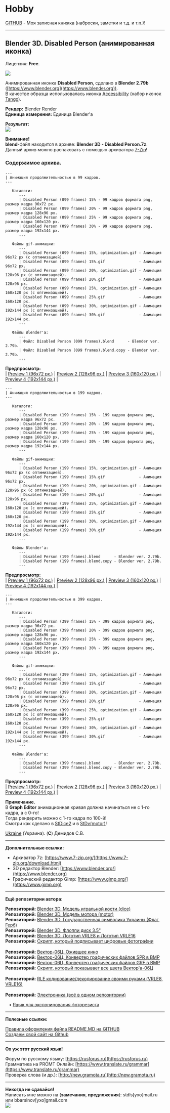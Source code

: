 # Hobby
[GITHUB](https://github.com) - Моя записная книжка (наброски, заметки и т.д. и т.п.)!

<hr>

## Blender 3D. Disabled Person (анимированная иконка)

Лицензия: **Free**.

![](https://github.com/drilnet/blender3d-disabled-person/blob/master/UA.png)

Анимированная иконка **Disabled Person**, сделано в **Blender 2.79b** ([https://www.blender.org](https://www.blender.org)).
<br>
В качестве образца использовалась иконка [Accessibility](https://github.com/drilnet/blender3d-disabled-person/blob/master/Tango%20icon%20(example)/Accessibility.png) (набор иконок [Tango](https://ru.wikipedia.org/wiki/Tango_Desktop_Project)).

**Рендер:** Blender Render 
<br>
**Единица измерения:** Единица Blender'а

**Результат:**
<br>
![](https://github.com/drilnet/blender3d-disabled-person/blob/master/Preview%20GIF/Disabled%20Person%20(099%20frames)%2015%25%2C%20optimization.gif)

**Внимание!**
<br>
**blend**-файл находится в архиве: **Blender 3D - Disabled Person.7z**.
<br>
Данный архив можно распаковать с помощью архиватора [7-Zip](https://www.7-zip.org/download.html)!

### Содержимое архива.

```
---
| Анимация продолжительностью в 99 кадров.
---

   Каталоги:
      ---
      | Disabled Person (099 frames) 15% - 99 кадров формата png, размер кадра 96x72 px.
      | Disabled Person (099 frames) 20% - 99 кадров формата png, размер кадра 128x96 px.
      | Disabled Person (099 frames) 25% - 99 кадров формата png, размер кадра 160x120 px.
      | Disabled Person (099 frames) 30% - 99 кадров формата png, размер кадра 192x144 px.
      ---
      
   Файлы gif-анимации:
      ---
      | Disabled Person (099 frames) 15%, optimization.gif - Анимация 96x72 px (с оптимизацией).
      | Disabled Person (099 frames) 15%.gif               - Анимация 96x72 px.
      | Disabled Person (099 frames) 20%, optimization.gif - Анимация 128x96 px (с оптимизацией).
      | Disabled Person (099 frames) 20%.gif               - Анимация 128x96 px.
      | Disabled Person (099 frames) 25%, optimization.gif - Анимация 160x120 px (с оптимизацией).
      | Disabled Person (099 frames) 25%.gif               - Анимация 160x120 px.
      | Disabled Person (099 frames) 30%, optimization.gif - Анимация 192x144 px (с оптимизацией).
      | Disabled Person (099 frames) 30%.gif               - Анимация 192x144 px.
      ---

   Файлы Blender'а:
      ---
      | Файл: Disabled Person (099 frames).blend      - Blender ver. 2.79b.
      | Файл: Disabled Person (099 frames).blend.copy - Blender ver. 2.79b.
      ---
```

**Предпросмотр:**
<br>
| [Preview 1 (96x72 px.)](https://github.com/drilnet/blender3d-disabled-person/blob/master/Preview%20GIF/Disabled%20Person%20(099%20frames)%2015%25%2C%20optimization.gif)
| [Preview 2 (128x96 px.)](https://github.com/drilnet/blender3d-disabled-person/blob/master/Preview%20GIF/Disabled%20Person%20(099%20frames)%2020%25%2C%20optimization.gif)
| [Preview 3 (160x120 px.)](https://github.com/drilnet/blender3d-disabled-person/blob/master/Preview%20GIF/Disabled%20Person%20(099%20frames)%2025%25%2C%20optimization.gif)
| [Preview 4 (192x144 px.)](https://github.com/drilnet/blender3d-disabled-person/blob/master/Preview%20GIF/Disabled%20Person%20(099%20frames)%2030%25%2C%20optimization.gif) |

```
---
| Анимация продолжительностью в 199 кадров.
---

   Каталоги:
      ---
      | Disabled Person (199 frames) 15% - 199 кадров формата png, размер кадра 96x72 px.
      | Disabled Person (199 frames) 20% - 199 кадров формата png, размер кадра 128x96 px.
      | Disabled Person (199 frames) 25% - 199 кадров формата png, размер кадра 160x120 px.
      | Disabled Person (199 frames) 30% - 199 кадров формата png, размер кадра 192x144 px.
      ---

   Файлы gif-анимации:
      ---
      | Disabled Person (199 frames) 15%, optimization.gif - Анимация 96x72 px (с оптимизацией).
      | Disabled Person (199 frames) 15%.gif               - Анимация 96x72 px.
      | Disabled Person (199 frames) 20%, optimization.gif - Анимация 128x96 px (с оптимизацией).
      | Disabled Person (199 frames) 20%.gif               - Анимация 128x96 px.
      | Disabled Person (199 frames) 25%, optimization.gif - Анимация 160x120 px (с оптимизацией).  
      | Disabled Person (199 frames) 25%.gif               - Анимация 160x120 px.
      | Disabled Person (199 frames) 30%, optimization.gif - Анимация 192x144 px (с оптимизацией).
      | Disabled Person (199 frames) 30%.gif               - Анимация 192x144 px.
      ---

   Файлы Blender'а:
      ---
      | Disabled Person (199 frames).blend      - Blender ver. 2.79b.
      | Disabled Person (199 frames).blend.copy - Blender ver. 2.79b.
      ---
```

**Предпросмотр:**
<br>
| [Preview 1 (96x72 px.)](https://github.com/drilnet/blender3d-disabled-person/blob/master/Preview%20GIF/Disabled%20Person%20(199%20frames)%2015%25%2C%20optimization.gif)
| [Preview 2 (128x96 px.)](https://github.com/drilnet/blender3d-disabled-person/blob/master/Preview%20GIF/Disabled%20Person%20(199%20frames)%2020%25%2C%20optimization.gif)
| [Preview 3 (160x120 px.)](https://github.com/drilnet/blender3d-disabled-person/blob/master/Preview%20GIF/Disabled%20Person%20(199%20frames)%2025%25%2C%20optimization.gif)
| [Preview 4 (192x144 px.)](https://github.com/drilnet/blender3d-disabled-person/blob/master/Preview%20GIF/Disabled%20Person%20(199%20frames)%2030%25%2C%20optimization.gif) |

```
---
| Анимация продолжительностью в 399 кадров.
---

   Каталоги:
      ---
      | Disabled Person (399 frames) 15% - 399 кадров формата png, размер кадра 96x72 px.
      | Disabled Person (399 frames) 20% - 399 кадров формата png, размер кадра 128x96 px.
      | Disabled Person (399 frames) 25% - 399 кадров формата png, размер кадра 160x120 px.
      | Disabled Person (399 frames) 30% - 399 кадров формата png, размер кадра 192x144 px.
      ---

   Файлы gif-анимации:
      ---
      | Disabled Person (399 frames) 15%, optimization.gif - Анимация 96x72 px (с оптимизацией).
      | Disabled Person (399 frames) 15%.gif               - Анимация 96x72 px.
      | Disabled Person (399 frames) 20%, optimization.gif - Анимация 128x96 px (с оптимизацией).
      | Disabled Person (399 frames) 20%.gif               - Анимация 128x96 px.
      | Disabled Person (399 frames) 25%, optimization.gif - Анимация 160x120 px (с оптимизацией).
      | Disabled Person (399 frames) 25%.gif               - Анимация 160x120 px.
      | Disabled Person (399 frames) 30%, optimization.gif - Анимация 192x144 px (с оптимизацией).
      | Disabled Person (399 frames) 30%.gif               - Анимация 192x144 px.
      ---

   Файлы Blender'а:
      ---
      | Disabled Person (399 frames).blend      - Blender ver. 2.79b.
      | Disabled Person (399 frames).blend.copy - Blender ver. 2.79b.
      ---
```

**Предпросмотр:**
<br>
| [Preview 1 (96x72 px.)](https://github.com/drilnet/blender3d-disabled-person/blob/master/Preview%20GIF/Disabled%20Person%20(399%20frames)%2015%25%2C%20optimization.gif)
| [Preview 2 (128x96 px.)](https://github.com/drilnet/blender3d-disabled-person/blob/master/Preview%20GIF/Disabled%20Person%20(399%20frames)%2020%25%2C%20optimization.gif)
| [Preview 3 (160x120 px.)](https://github.com/drilnet/blender3d-disabled-person/blob/master/Preview%20GIF/Disabled%20Person%20(399%20frames)%2025%25%2C%20optimization.gif)
| [Preview 4 (192x144 px.)](https://github.com/drilnet/blender3d-disabled-person/blob/master/Preview%20GIF/Disabled%20Person%20(399%20frames)%2030%25%2C%20optimization.gif) |

**Примечание.**
<br>
В **Graph Editor** анимационная кривая должна начинаться не с 1-го кадра, а с 0-го!
<br>
Тогда рендерить можно с 1-го кадра по 100-й!
<br>
Смотри как сделано в [StDice2](https://github.com/drilnet/blender3d-dice2) и в [StDv(motor)](https://github.com/drilnet/blender3d-motor)!

[Ukraine](https://en.wikipedia.org/wiki/Ukraine) (Украина). (**C**) Демидов С.В.

<hr>

**Дополнительные ссылки:**
* Архиватор 7z: [https://www.7-zip.org/](https://www.7-zip.org/download.html)
* 3D редактор Blender: [https://www.blender.org/](https://www.blender.org)
* Графический редактор Gimp: [https://www.gimp.org/](https://www.gimp.org)

<hr>

**Ещё репозитории автора:**

**Репозиторий:** [Blender 3D. Модель игральной кости (dice)](https://github.com/drilnet/blender3d-dice2)
<br>
**Репозиторий:** [Blender 3D. Модель мотора (motor)](https://github.com/drilnet/blender3d-motor)
<br>
**Репозиторий:** [Blender 3D. Государственная символика Украины (Флаг, Герб)](https://github.com/drilnet/blender3d-ukrainian-symbols)
<br>
**Репозиторий:** [Blender 3D. Флоппи диск 3.5"](https://github.com/drilnet/blender3d-floppy-disk-35)
<br>
**Репозиторий:** [Blender 3D. Логотип VRLE8 и Логотип VRLE16](https://github.com/drilnet/blender3d-logovrle8-logovrle16)
<br>
**Репозиторий:** [Скрипт, который подписывает цифровые фотографии](https://github.com/drilnet/programming-perl-signature-images)
<br>
<br>
**Репозиторий:** [Вектор-06Ц. Ожившее кино](https://github.com/drilnet/vector-06c-kino)
<br>
**Репозиторий:** [Вектор-06Ц. Конвертер графических файлов SPR в BMP](https://github.com/drilnet/vector-06c-spr2bmp)
<br>
**Репозиторий:** [Вектор-06Ц. Конвертер графических файлов GRF в BMP](https://github.com/drilnet/vector-06c-grf2bmp)
<br>
**Репозиторий:** [Скрипт, который показывает все цвета Вектор'а-06Ц](https://github.com/drilnet/vector-06c-color256)
<br>
<br>
**Репозиторий:** [RLE кодирование/декодирование своими руками (VRLE8, VRLE16)](https://github.com/drilnet/rle)
<br>
<br>
**Репозиторий:** [Электроника (всё в одном репозитории)](https://github.com/drilnet/electronics)

&nbsp;&nbsp;&nbsp;&bull; [Ящик для экспонирования фоторезиста](https://github.com/drilnet/electronics/tree/master/Box%20For%20Exposure%20Photoresist)

<hr>

**Полезные ссылки:**

[Правила оформления файла README.MD на GITHUB](https://github.com/OlgaVlasova/markdown-doc/blob/master/README.md#SpecialSymbol)
<br>
[Создаем свой сайт на Github](https://www.youtube.com/watch?v=05nLdIVfSRU)

<hr>

**Ох уж этот русский язык!**

Форум по русскому языку: [https://rusforus.ru](https://rusforus.ru)
<br>
Грамматика на PROMT Онлайн: [https://www.translate.ru/grammar](https://www.translate.ru/grammar)
<br>
Проверка слова (и др.): [http://new.gramota.ru](http://new.gramota.ru)

<hr>

**Никогда не сдавайся!**
<br>
Написать мне можно на (**замечания**, **предложения**): stdls[ухо]mail.ru или bbarsinov[ухо]gmail.com
<br>
![](https://github.com/drilnet/blender3d-disabled-person/blob/master/Preview%20GIF/Disabled%20Person%20(mini).gif)
